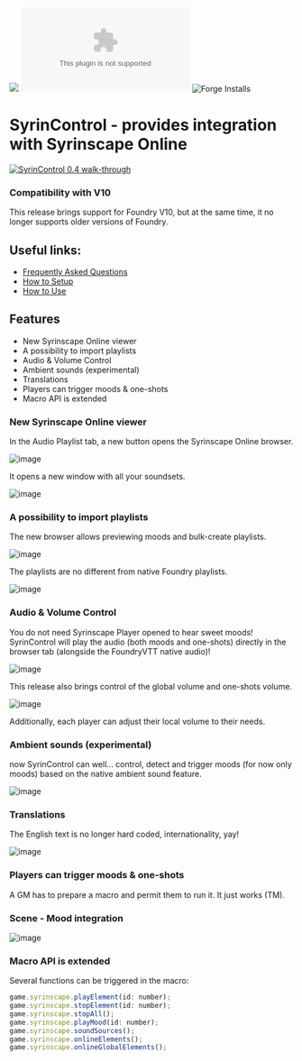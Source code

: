 ![](https://img.shields.io/endpoint?url=https://foundryshields.com/version?url=https://github.com/frondeus/fvtt-syrin-control/releases/download/0.4.0/module.json)
![Latest Release Download Count](https://img.shields.io/github/downloads/frondeus/fvtt-syrin-control/latest/module.zip)
![Forge Installs](https://img.shields.io/badge/dynamic/json?label=Forge%20Installs&query=package.installs&suffix=%25&url=https%3A%2F%2Fforge-vtt.com%2Fapi%2Fbazaar%2Fpackage%2Ffvtt-syrin-control&colorB=4aa94a)

# SyrinControl - provides integration with Syrinscape Online

[![SyrinControl 0.4 walk-through](http://img.youtube.com/vi/nHGWU5m5atU/0.jpg)](https://youtu.be/nHGWU5m5atU 'SyrinControl 0.4')

### Compatibility with V10

This release brings support for Foundry V10, but at the same time, it no longer supports older versions of Foundry.

## Useful links:

- [Frequently Asked Questions](https://github.com/frondeus/fvtt-syrin-control/wiki/Frequently-Asked-Questions)
- [How to Setup](https://github.com/frondeus/fvtt-syrin-control/wiki/Setup)
- [How to Use](https://github.com/frondeus/fvtt-syrin-control/wiki/How-To-Use)

## Features

- New Syrinscape Online viewer
- A possibility to import playlists
- Audio & Volume Control
- Ambient sounds (experimental)
- Translations
- Players can trigger moods & one-shots
- Macro API is extended

### New Syrinscape Online viewer

In the Audio Playlist tab, a new button opens the Syrinscape Online browser.

![image](https://user-images.githubusercontent.com/1165825/227784496-01928ca4-91fa-4666-9b2a-9a052c8d5211.png)

It opens a new window with all your soundsets.

![image](https://user-images.githubusercontent.com/1165825/227784543-7306abd8-8464-42b7-b486-f52d976be24e.png)

### A possibility to import playlists

The new browser allows previewing moods and bulk-create playlists.

![image](https://user-images.githubusercontent.com/1165825/227784593-ba67ab24-d682-408d-87f5-416713cec732.png)

The playlists are no different from native Foundry playlists.

![image](https://user-images.githubusercontent.com/1165825/227784614-639877d7-8ff5-4227-ae39-3d03b1c70584.png)

### Audio & Volume Control

You do not need Syrinscape Player opened to hear sweet moods! SyrinControl will play the audio (both moods and one-shots) directly in the browser tab (alongside the FoundryVTT native audio)!

![image](https://user-images.githubusercontent.com/1165825/184591185-e8648948-7f4c-402c-a591-04278867a07d.png)

This release also brings control of the global volume and one-shots volume.

![image](https://user-images.githubusercontent.com/1165825/227784789-148a39b0-a7a0-4c1b-b623-0a7e390d952f.png)

Additionally, each player can adjust their local volume to their needs.

### Ambient sounds (experimental)

now SyrinControl can well... control, detect and trigger moods (for now only moods) based on the native ambient sound feature.

![image](https://user-images.githubusercontent.com/1165825/213864068-2af853ae-1e02-495a-81d8-c41d66b5500c.png)

### Translations

The English text is no longer hard coded, internationality, yay!

![image](https://user-images.githubusercontent.com/1165825/213864104-af3eaeee-f764-489a-879f-26f880573397.png)

### Players can trigger moods & one-shots

A GM has to prepare a macro and permit them to run it. It just works (TM).

### Scene - Mood integration

![image](https://user-images.githubusercontent.com/1165825/186473709-a3507547-1380-45d0-b4ad-e9139372dae4.png)

### Macro API is extended

Several functions can be triggered in the macro:

```js
game.syrinscape.playElement(id: number);
game.syrinscape.stopElement(id: number);
game.syrinscape.stopAll();
game.syrinscape.playMood(id: number);
game.syrinscape.soundSources();
game.syrinscape.onlineElements();
game.syrinscape.onlineGlobalElements();
```
